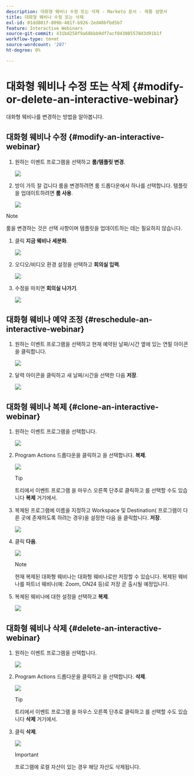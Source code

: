 ```yaml
---
description: 대화형 웨비나 수정 또는 삭제 - Marketo 문서 - 제품 설명서
title: 대화형 웨비나 수정 또는 삭제
exl-id: 01dd801f-809b-481f-b926-2ed48bfbd5b7
feature: Interactive Webinars
source-git-commit: 431bd258f9a68bbb9df7acf043085578d3d91b1f
workflow-type: tm+mt
source-wordcount: '287'
ht-degree: 0%

---
```


# 대화형 웨비나 수정 또는 삭제 {#modify-or-delete-an-interactive-webinar}

대화형 웨비나를 변경하는 방법을 알아봅니다.

## 대화형 웨비나 수정 {#modify-an-interactive-webinar}

1. 원하는 이벤트 프로그램을 선택하고 **룸/템플릿 변경**.

   ![](assets/modify-or-delete-an-interactive-webinar-1.png)

1. 방이 가득 찰 겁니다 룸을 변경하려면 룸 드롭다운에서 하나를 선택합니다. 템플릿을 업데이트하려면 **룸 사용**.

   ![](assets/modify-or-delete-an-interactive-webinar-2.png)

>[!NOTE]
>
>룸을 변경하는 것은 선택 사항이며 템플릿을 업데이트하는 데는 필요하지 않습니다.

1. 클릭 **지금 웨비나 세분화**.

   ![](assets/modify-or-delete-an-interactive-webinar-3.png)

1. 오디오/비디오 환경 설정을 선택하고 **회의실 입력**.

   ![](assets/modify-or-delete-an-interactive-webinar-4.png)

1. 수정을 마치면 **회의실 나가기**.

   ![](assets/modify-or-delete-an-interactive-webinar-5.png)

## 대화형 웨비나 예약 조정 {#reschedule-an-interactive-webinar}

1. 원하는 이벤트 프로그램을 선택하고 현재 예약된 날짜/시간 옆에 있는 연필 아이콘을 클릭합니다.

   ![](assets/modify-or-delete-an-interactive-webinar-6.png)

1. 달력 아이콘을 클릭하고 새 날짜/시간을 선택한 다음 **저장**.

   ![](assets/modify-or-delete-an-interactive-webinar-7.png)

## 대화형 웨비나 복제 {#clone-an-interactive-webinar}

1. 원하는 이벤트 프로그램을 선택합니다.

   ![](assets/modify-or-delete-an-interactive-webinar-8.png)

1. Program Actions 드롭다운을 클릭하고 을 선택합니다. **복제**.

   ![](assets/modify-or-delete-an-interactive-webinar-9.png)

   >[!TIP]
   >
   >트리에서 이벤트 프로그램 을 마우스 오른쪽 단추로 클릭하고 를 선택할 수도 있습니다 **복제** 거기에서.

1. 복제된 프로그램에 이름을 지정하고 Workspace 및 Destination( 프로그램이 다른 곳에 존재하도록 하려는 경우)을 설정한 다음 을 클릭합니다. **저장**.

   ![](assets/modify-or-delete-an-interactive-webinar-10.png)

1. 클릭 **다음**.

   ![](assets/modify-or-delete-an-interactive-webinar-11.png)

   >[!NOTE]
   >
   >현재 복제된 대화형 웨비나는 대화형 웨비나로만 저장할 수 있습니다. 복제된 웨비나를 파트너 웨비나(예: Zoom, ON24 등)로 저장 곧 출시될 예정입니다.

1. 복제된 웨비나에 대한 설정을 선택하고 **복제**.

   ![](assets/modify-or-delete-an-interactive-webinar-12.png)

## 대화형 웨비나 삭제 {#delete-an-interactive-webinar}

1. 원하는 이벤트 프로그램을 선택합니다.

   ![](assets/modify-or-delete-an-interactive-webinar-13.png)

1. Program Actions 드롭다운을 클릭하고 을 선택합니다. **삭제**.

   ![](assets/modify-or-delete-an-interactive-webinar-14.png)

   >[!TIP]
   >
   >트리에서 이벤트 프로그램 을 마우스 오른쪽 단추로 클릭하고 를 선택할 수도 있습니다 **삭제** 거기에서.

1. 클릭 **삭제**.

   ![](assets/modify-or-delete-an-interactive-webinar-15.png)

   >[!IMPORTANT]
   >
   >프로그램에 로컬 자산이 있는 경우 해당 자산도 삭제됩니다.
